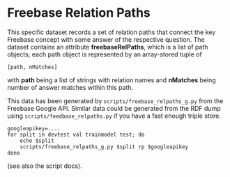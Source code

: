 Freebase Relation Paths
=======================

This specific dataset records a set of relation paths that connect
the key Freebase concept with some answer of the respective question.
The dataset contains an attribute **freebaseRelPaths**, which is
a list of path objects; each path object is represented by an
array-stored tuple of

	[path, nMatches]

with **path** being a list of strings with relation names and
**nMatches** being number of answer matches within this path.

This data has been generated by ``scripts/freebase_relpaths_g.py``
from the Freebase Google API.  Similar data could be generated
from the RDF dump using ``scripts/feedbase_relpaths.py`` if you
have a fast enough triple store.

	googleapikey=....
	for split in devtest val trainmodel test; do
		echo $split
		scripts/freebase_relpaths_g.py $split rp $googleapikey
	done

(see also the script docs).
